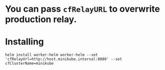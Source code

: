 # You can pass `cfRelayURL` to overwrite production relay. 

# Installing
```
helm install worker-helm worker-helm --set 'cfRelayUrl=http://host.minikube.internal:8080' --set
cfClusterName=minikube
```
